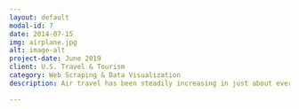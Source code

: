 ```yaml
---
layout: default
modal-id: 7
date: 2014-07-15
img: airplane.jpg
alt: image-alt
project-date: June 2019
client: U.S. Travel & Tourism
category: Web Scraping & Data Visualization
description: Air travel has been steadily increasing in just about every airport in the U.S. However, this increase is not uniform and likely reflects project investments by the FAA and other government agencies. Full repo available <a href="https://ericenglin.github.io/FAA-Flight-Visual/">here</a>.

---
```

